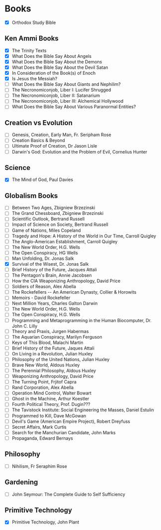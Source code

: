 # Books

- [x] Orthodox Study Bible

## Ken Ammi Books

- [x] The Trinity Texts
- [x] What Does the Bible Say About Angels
- [x] What Does the Bible Say About the Demons
- [x] What Does the Bible Say About the Devil Satan
- [x] In Consideration of the Book(s) of Enoch
- [x] Is Jesus the Messiah?
- [ ] What Does the Bible Say About Giants and Nephilim?
- [ ] The Necronomiconjob, Liber I: Lucifer Shrugged
- [ ] The Necronomiconjob, Liber II: Satanarium
- [ ] The Necronomiconjob, Liber III: Alchemical Hollywood
- [ ] What Does the Bible Say About Various Paranormal Entities?

## Creation vs Evolution

- [ ] Genesis, Creation, Early Man, Fr. Seripham Rose
- [ ] Creation Basics & Beyond
- [ ] Ultimate Proof of Creation, Dr Jason Lisle
- [ ] Darwin's God: Evolution and the Problem of Evil, Cornelius Hunter

## Science

- [x] The Mind of God, Paul Davies

## Globalism Books

- [ ] Between Two Ages, Zbigniew Brzezinski
- [ ] The Grand Chessboard, Zbigniew Brzezinski
- [ ] Scientific Outlook, Bertrand Russell
- [ ] Impact of Science on Society, Bertrand Russell
- [ ] Game of Nations, Miles Copeland
- [ ] Tragedy and Hope: A History of the World in Our Time, Carroll Quigley
- [ ] The Anglo-American Establishment, Carroll Quigley
- [ ] The New World Order, H.G. Wells
- [ ] The Open Conspiracy, HG Wells
- [ ] Man Unfolding, Dr. Jonas Salk
- [x] Survival of the Wisest, Dr. Jonas Salk
- [ ] Brief History of the Future, Jacques Attali
- [ ] The Pentagon's Brain, Annie Jacobsen
- [ ] How the CIA Weaponizing Anthropology, David Price
- [ ] Soldiers of Reason, Alex Abella
- [ ] The Rockefellers -- An American Dynasty, Collier & Horowits
- [ ] Memoirs - David Rockefeller
- [ ] Next Million Years, Charles Galton Darwin
- [ ] The New World Order, H.G. Wells
- [ ] The Open Conspiracy, H.G. Wells
- [ ] Programming and Metaprogramming in the Human Biocomputer, Dr. John C. Lilly
- [ ] Theory and Praxis, Jurgen Habermas
- [ ] The Aquarian Conspiracy, Marilyn Ferguson
- [ ] Keys of This Blood, Malachi Martin
- [ ] Brief History of the Future, Jaques Attali
- [ ] On Living in a Revolution, Julian Huxley
- [ ] Philosophy of the United Nations, Julian Huxley
- [ ] Brave New World, Aldous Huxley
- [ ] The Perennial Philosophy, Aldous Huxley
- [ ] Weaponizing Anthropology, David Price
- [ ] The Turning Point, Frjitof Capra
- [ ] Rand Corporation, Alex Abella
- [ ] Operation Mind Control, Walter Bowart
- [ ] Ghost in the Machine, Arthur Koestler
- [ ] Fourth Political Theory, Prof. Dugin???
- [ ] The Tavistock Institute: Social Engineering the Masses, Daniel Estulin
- [ ] Programmed to Kill, Dave McGowan
- [ ] Devil's Game (American Empire Project), Robert Dreyfuss
- [ ] Secret Affairs, Mark Curtis
- [ ] Search for the Manchurian Candidate, John Marks
- [ ] Propaganda, Edward Bernays

## Philosophy

- [ ] Nihilism, Fr Seraphim Rose

## Gardening

- [ ] John Seymour: The Complete Guide to Self Sufficiency

## Primitive Technology

- [x] Primitive Technology, John Plant